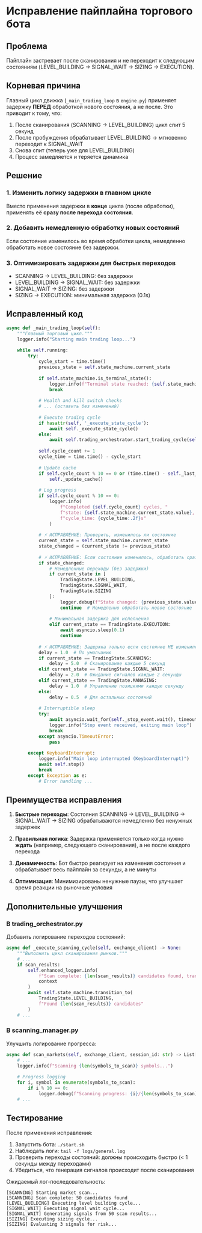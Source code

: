 # Исправление пайплайна торгового бота

## Проблема
Пайплайн застревает после сканирования и не переходит к следующим состояниям (LEVEL_BUILDING → SIGNAL_WAIT → SIZING → EXECUTION).

## Корневая причина
Главный цикл движка (`_main_trading_loop` в `engine.py`) применяет задержку **ПЕРЕД** обработкой нового состояния, а не после. Это приводит к тому, что:

1. После сканирования (SCANNING → LEVEL_BUILDING) цикл спит 5 секунд
2. После пробуждения обрабатывает LEVEL_BUILDING → мгновенно переходит к SIGNAL_WAIT
3. Снова спит (теперь уже для LEVEL_BUILDING)
4. Процесс замедляется и теряется динамика

## Решение

### 1. Изменить логику задержки в главном цикле

Вместо применения задержки в **конце** цикла (после обработки), применять её **сразу после перехода состояния**.

### 2. Добавить немедленную обработку новых состояний

Если состояние изменилось во время обработки цикла, немедленно обработать новое состояние без задержки.

### 3. Оптимизировать задержки для быстрых переходов

- SCANNING → LEVEL_BUILDING: без задержки
- LEVEL_BUILDING → SIGNAL_WAIT: без задержки  
- SIGNAL_WAIT → SIZING: без задержки
- SIZING → EXECUTION: минимальная задержка (0.1s)

## Исправленный код

```python
async def _main_trading_loop(self):
    """Главный торговый цикл."""
    logger.info("Starting main trading loop...")
    
    while self.running:
        try:
            cycle_start = time.time()
            previous_state = self.state_machine.current_state
            
            if self.state_machine.is_terminal_state():
                logger.info(f"Terminal state reached: {self.state_machine.current_state.value}")
                break
            
            # Health and kill switch checks
            # ... (оставить без изменений)
            
            # Execute trading cycle
            if hasattr(self, '_execute_state_cycle'):
                await self._execute_state_cycle()
            else:
                await self.trading_orchestrator.start_trading_cycle(self.exchange_client)
            
            self.cycle_count += 1
            cycle_time = time.time() - cycle_start
            
            # Update cache
            if self.cycle_count % 10 == 0 or (time.time() - self._last_cache_update) > 5:
                self._update_cache()
            
            # Log progress
            if self.cycle_count % 10 == 0:
                logger.info(
                    f"Completed {self.cycle_count} cycles, "
                    f"state: {self.state_machine.current_state.value}, "
                    f"cycle_time: {cycle_time:.2f}s"
                )
            
            # ⚡ ИСПРАВЛЕНИЕ: Проверить, изменилось ли состояние
            current_state = self.state_machine.current_state
            state_changed = (current_state != previous_state)
            
            # ⚡ ИСПРАВЛЕНИЕ: Если состояние изменилось, обработать сразу без задержки
            if state_changed:
                # Немедленные переходы (без задержки)
                if current_state in [
                    TradingState.LEVEL_BUILDING,
                    TradingState.SIGNAL_WAIT,
                    TradingState.SIZING
                ]:
                    logger.debug(f"State changed: {previous_state.value} → {current_state.value}, continuing immediately")
                    continue  # Немедленно обработать новое состояние
                    
                # Минимальная задержка для исполнения
                elif current_state == TradingState.EXECUTION:
                    await asyncio.sleep(0.1)
                    continue
            
            # ⚡ ИСПРАВЛЕНИЕ: Задержка только если состояние НЕ изменилось
            delay = 1.0  # По умолчанию
            if current_state == TradingState.SCANNING:
                delay = 5.0  # Сканирование каждые 5 секунд
            elif current_state == TradingState.SIGNAL_WAIT:
                delay = 2.0  # Ожидание сигналов каждые 2 секунды
            elif current_state == TradingState.MANAGING:
                delay = 1.0  # Управление позициями каждую секунду
            else:
                delay = 0.5  # Для остальных состояний
            
            # Interruptible sleep
            try:
                await asyncio.wait_for(self._stop_event.wait(), timeout=delay)
                logger.info("Stop event received, exiting main loop")
                break
            except asyncio.TimeoutError:
                pass
                
        except KeyboardInterrupt:
            logger.info("Main loop interrupted (KeyboardInterrupt)")
            await self.stop()
            break
        except Exception as e:
            # Error handling ...
```

## Преимущества исправления

1. **Быстрые переходы**: Состояния SCANNING → LEVEL_BUILDING → SIGNAL_WAIT → SIZING обрабатываются немедленно без ненужных задержек

2. **Правильная логика**: Задержка применяется только когда нужно **ждать** (например, следующего сканирования), а не после каждого перехода

3. **Динамичность**: Бот быстро реагирует на изменения состояния и обрабатывает весь пайплайн за секунды, а не минуты

4. **Оптимизация**: Минимизированы ненужные паузы, что улучшает время реакции на рыночные условия

## Дополнительные улучшения

### В trading_orchestrator.py

Добавить логирование переходов состояний:

```python
async def _execute_scanning_cycle(self, exchange_client) -> None:
    """Выполнить цикл сканирования рынков."""
    # ...
    if scan_results:
        self.enhanced_logger.info(
            f"Scan complete: {len(scan_results)} candidates found, transitioning to LEVEL_BUILDING",
            context
        )
        await self.state_machine.transition_to(
            TradingState.LEVEL_BUILDING,
            f"Found {len(scan_results)} candidates"
        )
    # ...
```

### В scanning_manager.py

Улучшить логирование прогресса:

```python
async def scan_markets(self, exchange_client, session_id: str) -> List[ScanResult]:
    # ...
    logger.info(f"Scanning {len(symbols_to_scan)} symbols...")
    
    # Progress logging
    for i, symbol in enumerate(symbols_to_scan):
        if i % 10 == 0:
            logger.debug(f"Scanning progress: {i}/{len(symbols_to_scan)}")
    # ...
```

## Тестирование

После применения исправления:

1. Запустить бота: `./start.sh`
2. Наблюдать логи: `tail -f logs/general.log`
3. Проверить переходы состояний: должны происходить быстро (< 1 секунды между переходами)
4. Убедиться, что генерация сигналов происходит после сканирования

Ожидаемый лог-последовательность:
```
[SCANNING] Starting market scan...
[SCANNING] Scan complete: 50 candidates found
[LEVEL_BUILDING] Executing level building cycle...
[SIGNAL_WAIT] Executing signal wait cycle...
[SIGNAL_WAIT] Generating signals from 50 scan results...
[SIZING] Executing sizing cycle...
[SIZING] Evaluating 3 signals for risk...
```
